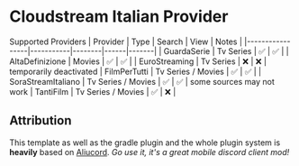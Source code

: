 # Cloudstream Italian Provider

Supported Providers
| Provider        | Type      | Search | View | Notes |
|-----------------|-----------|--------|------|-------|
| GuardaSerie     | Tv Series | ✅      | ✅   |
| AltaDefinizione | Movies    | ✅      | ✅   |
| EuroStreaming   | Tv Series | ❌      | ❌   | temporarily deactivated
| FilmPerTutti   | Tv Series / Movies | ✅      | ✅   |
| SoraStreamItaliano   | Tv Series / Movies | ✅      | ✅   | some sources may not work
| TantiFilm | Tv Series / Movies | ✅      | ❌   | 

## Attribution

This template as well as the gradle plugin and the whole plugin system is **heavily** based on [Aliucord](https://github.com/Aliucord).
*Go use it, it's a great mobile discord client mod!*
